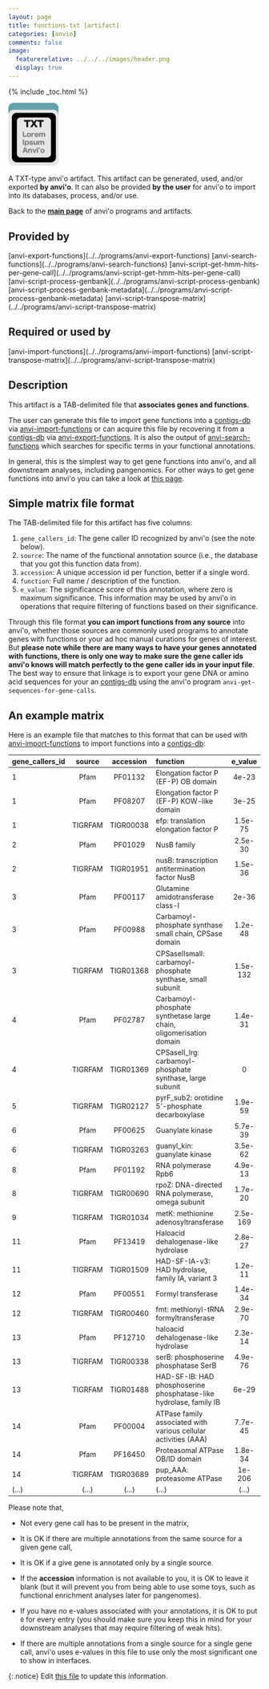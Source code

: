 ```yaml
---
layout: page
title: functions-txt [artifact]
categories: [anvio]
comments: false
image:
  featurerelative: ../../../images/header.png
  display: true
---
```



{% include _toc.html %}


<img src="../../images/icons/TXT.png" alt="TXT" style="width:100px; border:none" />

A TXT-type anvi'o artifact. This artifact can be generated, used, and/or exported **by anvi'o**. It can also be provided **by the user** for anvi'o to import into its databases, process, and/or use.

Back to the **[main page](../../)** of anvi'o programs and artifacts.

## Provided by


<p style="text-align: left" markdown="1"><span class="artifact-p">[anvi-export-functions](../../programs/anvi-export-functions)</span> <span class="artifact-p">[anvi-search-functions](../../programs/anvi-search-functions)</span> <span class="artifact-p">[anvi-script-get-hmm-hits-per-gene-call](../../programs/anvi-script-get-hmm-hits-per-gene-call)</span> <span class="artifact-p">[anvi-script-process-genbank](../../programs/anvi-script-process-genbank)</span> <span class="artifact-p">[anvi-script-process-genbank-metadata](../../programs/anvi-script-process-genbank-metadata)</span> <span class="artifact-p">[anvi-script-transpose-matrix](../../programs/anvi-script-transpose-matrix)</span></p>


## Required or used by


<p style="text-align: left" markdown="1"><span class="artifact-r">[anvi-import-functions](../../programs/anvi-import-functions)</span> <span class="artifact-r">[anvi-script-transpose-matrix](../../programs/anvi-script-transpose-matrix)</span></p>


## Description

This artifact is a TAB-delimited file that **associates genes and functions**. 

The user can generate this file to import gene functions into a <span class="artifact-n">[contigs-db](/software/anvio/help/7/artifacts/contigs-db)</span> via <span class="artifact-n">[anvi-import-functions](/software/anvio/help/7/programs/anvi-import-functions)</span> or can acquire this file by recovering it from a <span class="artifact-n">[contigs-db](/software/anvio/help/7/artifacts/contigs-db)</span> via <span class="artifact-n">[anvi-export-functions](/software/anvio/help/7/programs/anvi-export-functions)</span>. It is also the output of <span class="artifact-n">[anvi-search-functions](/software/anvio/help/7/programs/anvi-search-functions)</span> which searches for specific terms in your functional annotations.

In general, this is the simplest way to get gene functions into anvi'o, and all downstream analyses, including pangenomics. For other ways to get gene functions into anvi'o you can take a look at [this page](http://merenlab.org/2016/06/18/importing-functions/). 


## Simple matrix file format


The TAB-delimited file for this artifact has five columns:

1. `gene_callers_id`: The gene caller ID recognized by anvi'o (see the note below).
2. `source`: The name of the functional annotation source (i.e., the database that you got this function data from).
3. `accession`: A unique accession id per function, better if a single word.
4. `function`: Full name / description of the function.
5. `e_value`: The significance score of this annotation, where zero is maximum significance. This information may be used by anvi'o in operations that require filtering of functions based on their significance.

Through this file format **you can import functions from any source** into anvi'o, whether those sources are commonly used programs to annotate genes with functions or your ad hoc manual curations for genes of interest. But **please note while there are many ways to have your genes annotated with functions, there is only one way to make sure the gene caller ids anvi'o knows will match perfectly to the gene caller ids in your input file**. The best way to ensure that linkage is to export your gene DNA or amino acid sequences for your an <span class="artifact-n">[contigs-db](/software/anvio/help/7/artifacts/contigs-db)</span> using the anvi'o program `anvi-get-sequences-for-gene-calls`.

## An example matrix

Here is an example file that matches to this format that can be used with <span class="artifact-n">[anvi-import-functions](/software/anvio/help/7/programs/anvi-import-functions)</span> to import functions into a <span class="artifact-n">[contigs-db](/software/anvio/help/7/artifacts/contigs-db)</span>:

|gene_callers_id|source|accession|function|e_value|
|:--|:--:|:--:|:--|:--:|
|1|Pfam|PF01132|Elongation factor P (EF-P) OB domain|4e-23|
|1|Pfam|PF08207|Elongation factor P (EF-P) KOW-like domain|3e-25|
|1|TIGRFAM|TIGR00038|efp: translation elongation factor P|1.5e-75|
|2|Pfam|PF01029|NusB family|2.5e-30|
|2|TIGRFAM|TIGR01951|nusB: transcription antitermination factor NusB|1.5e-36|
|3|Pfam|PF00117|Glutamine amidotransferase class-I|2e-36|
|3|Pfam|PF00988|Carbamoyl-phosphate synthase small chain, CPSase domain|1.2e-48|
|3|TIGRFAM|TIGR01368|CPSaseIIsmall: carbamoyl-phosphate synthase, small subunit|1.5e-132|
|4|Pfam|PF02787|Carbamoyl-phosphate synthetase large chain, oligomerisation domain|1.4e-31|
|4|TIGRFAM|TIGR01369|CPSaseII_lrg: carbamoyl-phosphate synthase, large subunit|0|
|5|TIGRFAM|TIGR02127|pyrF_sub2: orotidine 5'-phosphate decarboxylase|1.9e-59|
|6|Pfam|PF00625|Guanylate kinase|5.7e-39|
|6|TIGRFAM|TIGR03263|guanyl_kin: guanylate kinase|3.5e-62|
|8|Pfam|PF01192|RNA polymerase Rpb6|4.9e-13|
|8|TIGRFAM|TIGR00690|rpoZ: DNA-directed RNA polymerase, omega subunit|1.7e-20|
|9|TIGRFAM|TIGR01034|metK: methionine adenosyltransferase|2.5e-169|
|11|Pfam|PF13419|Haloacid dehalogenase-like hydrolase|2.8e-27|
|11|TIGRFAM|TIGR01509|HAD-SF-IA-v3: HAD hydrolase, family IA, variant 3|1.2e-11|
|12|Pfam|PF00551|Formyl transferase|1.4e-34|
|12|TIGRFAM|TIGR00460|fmt: methionyl-tRNA formyltransferase|2.9e-70|
|13|Pfam|PF12710|haloacid dehalogenase-like hydrolase|2.3e-14|
|13|TIGRFAM|TIGR00338|serB: phosphoserine phosphatase SerB|4.9e-76|
|13|TIGRFAM|TIGR01488|HAD-SF-IB: HAD phosphoserine phosphatase-like hydrolase, family IB|6e-29|
|14|Pfam|PF00004|ATPase family associated with various cellular activities (AAA)|7.7e-45|
|14|Pfam|PF16450|Proteasomal ATPase OB/ID domain|1.8e-34|
|14|TIGRFAM|TIGR03689|pup_AAA: proteasome ATPase|1e-206|
|(...)|(...)|(...)|(...)|(...)|


Please note that,

* Not every gene call has to be present in the matrix,

* It is OK if there are multiple annotations from the same source for a given gene call,

* It is OK if a give gene is annotated only by a single source.

* If the **accession** information is not available to you, it is OK to leave it blank (but it will prevent you from being able to use some toys, such as functional enrichment analyses later for pangenomes).

* If you have no e-values associated with your annotations, it is OK to put `0` for every entry (you should make sure you keep this in mind for your downstream analyses that may require filtering of weak hits).

* If there are multiple annotations from a single source for a single gene call, anvi'o uses e-values in this file to use only the most significant one to show in interfaces.

{:.notice}
Edit [this file](https://github.com/merenlab/anvio/tree/master/anvio/docs/artifacts/functions-txt.md) to update this information.

